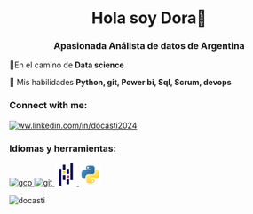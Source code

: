 <h1 align="center">Hola soy Dora👋 </h1>
<h3 align="center">Apasionada Análista de datos de Argentina</h3>

🌱En el camino de **Data science**



💬 Mis habilidades **Python, git, Power bi, Sql, Scrum, devops**

<h3 align="left">Connect with me:</h3>
<p align="left">
<a href="https://linkedin.com/in/ww.linkedin.com/in/docasti2024" target="blank"><img align="center" src="https://raw.githubusercontent.com/rahuldkjain/github-profile-readme-generator/master/src/images/icons/Social/linked-in-alt.svg" alt="ww.linkedin.com/in/docasti2024" height="30" width="40" /></a>
</p>

<h3 align="left">Idiomas y herramientas:</h3>

<p align="left"> <a href="https://cloud.google.com" target="_blank" rel="noreferrer"> <img src="https://www.vectorlogo.zone/logos/google_cloud/google_cloud-icon.svg" alt="gcp" width="40" height="40"/> </a> <a 
                                                                                                                                                                                                                href="https://git-scm.com/" target="_blank" rel="noreferrer"> <img src="https://www.vectorlogo.zone/logos/git-scm/git-scm-icon.svg" alt="git" width="40" height="40"/> </a> <a href="https://pandas.pydata.org/" 
                                                                                                                                                                                                                                                                                                                                                                                              target="_blank" rel="noreferrer"> <img src="https://raw.githubusercontent.com/devicons/devicon/2ae2a900d2f041da66e950e4d48052658d850630/icons/pandas/pandas-original.svg" alt="pandas" width="40" height="40"/> </a> <a href="https://www.python.org" 
                                                                                                                                                                                                                                                                                                                                                                                                                                                                                                                                                                                                                     target="_blank" rel="noreferrer"> <img src="https://raw.githubusercontent.com/devicons/devicon/master/icons/python/python-original.svg" alt="python" width="40" height="40"/> </a> </p>

<p><img align="center" src="https://github-readme-stats.vercel.app/api/top-langs?username=docasti&show_icons=true&locale=en&layout=compact" alt="docasti" /></p>


